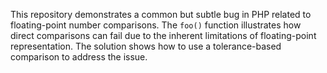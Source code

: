 This repository demonstrates a common but subtle bug in PHP related to floating-point number comparisons. The `foo()` function illustrates how direct comparisons can fail due to the inherent limitations of floating-point representation. The solution shows how to use a tolerance-based comparison to address the issue.